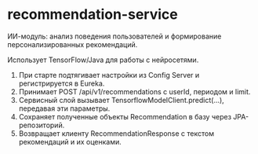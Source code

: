 # recommendation-service

ИИ-модуль: анализ поведения пользователей и формирование персонализированных рекомендаций.

Использует TensorFlow/Java для работы с нейросетями.

1. При старте подтягивает настройки из Config Server и регистрируется в Eureka.
2. Принимает POST /api/v1/recommendations с userId, периодом и limit.
3. Сервисный слой вызывает TensorflowModelClient.predict(...), передавая эти параметры.
4. Сохраняет полученные объекты Recommendation в базу через JPA-репозиторий.
5. Возвращает клиенту RecommendationResponse с текстом рекомендаций и их оценками.
